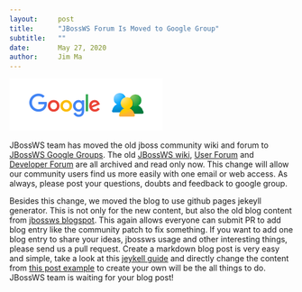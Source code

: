 ```yaml
---
layout:     post
title:      "JBossWS Forum Is Moved to Google Group"
subtitle:   ""
date:       May 27, 2020
author:     Jim Ma
---
```


![google groups](/img/google-group.png "Google Groups")

JBossWS team has moved the old jboss community wiki and forum to [JBossWS Google Groups](https://groups.google.com/forum/#!forum/jbossws). The old [JBossWS wiki](https://developer.jboss.org/wiki/JBossWS), [User Forum](https://community.jboss.org/en/jbossws) and [Developer Forum](https://community.jboss.org/en/jbossws/dev) are all archived and read only now. This change will allow our community users find us more easily with one email or web access. As always, please post your questions, doubts and feedback to google group.

Besides this change, we moved the blog to use github pages jekeyll generator. This is not only for the new content, but also the old blog content from [jbossws blogspot](https://jbossws.blogspot.com/). This again allows everyone can submit PR to add blog entry like the community patch to fix something. If you want to add one blog entry to share your ideas, jbossws usage and other interesting things, please send us a pull request. Create a markdown blog post is very easy and simple, take a look at this [jeykell guide](https://jekyllrb.com/docs/posts/) and directly change the content from [this post example](https://github.com/jbossws/jbossws.github.io/blob/master/_posts/2020-01-01-jbossws-540final-is-released.md) to create your own will be the all things to do. JBossWS team is waiting for your blog post!





